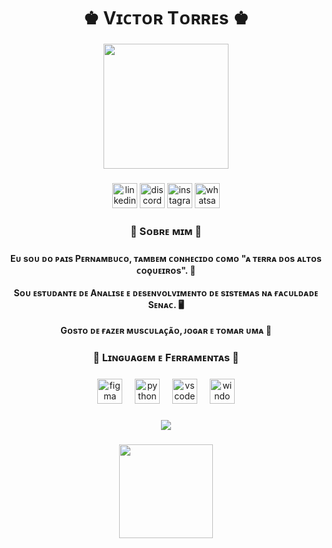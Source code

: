 <h1 align="center">♚ Vɪᴄᴛᴏʀ Tᴏʀʀᴇs ♚</h1>

###

<div align="center">
  <img height="200" src="https://user-images.githubusercontent.com/74038190/212284119-fbfd994d-8c2a-4a07-a75f-84e513833c1c.gif"  />
</div>

###

<div align="center">
  <img src="https://img.shields.io/static/v1?message=LinkedIn&logo=linkedin&label=&color=0077B5&logoColor=white&labelColor=&style=flat" height="40" alt="linkedin logo"  />
  <img src="https://img.shields.io/static/v1?message=Discord&logo=discord&label=&color=7289DA&logoColor=white&labelColor=&style=flat" height="40" alt="discord logo"  />
  <img src="https://img.shields.io/static/v1?message=Instagram&logo=instagram&label=&color=E4409F&logoColor=white&labelColor=&style=flat" height="40" alt="instagram logo"  />
  <img src="https://img.shields.io/static/v1?message=Whatsapp&logo=whatsapp&label=&color=25D366&logoColor=white&labelColor=&style=flat" height="40" alt="whatsapp logo"  />
</div>

###

<h3 align="center">👀 Sᴏʙʀᴇ ᴍɪᴍ 👀</h3>

###

<h4 align="center">Eᴜ sᴏᴜ ᴅᴏ ᴘᴀɪs Pᴇʀɴᴀᴍʙᴜᴄᴏ, ᴛᴀᴍʙᴇᴍ ᴄᴏɴʜᴇᴄɪᴅᴏ ᴄᴏᴍᴏ "ᴀ ᴛᴇʀʀᴀ ᴅᴏs ᴀʟᴛᴏs ᴄᴏǫᴜᴇɪʀᴏs". 🌴<br><br>Sᴏᴜ ᴇsᴛᴜᴅᴀɴᴛᴇ ᴅᴇ Aɴᴀʟɪsᴇ ᴇ ᴅᴇsᴇɴᴠᴏʟᴠɪᴍᴇɴᴛᴏ ᴅᴇ sɪsᴛᴇᴍᴀs ɴᴀ ғᴀᴄᴜʟᴅᴀᴅᴇ Sᴇɴᴀᴄ. 🖥<br><br> Gᴏsᴛᴏ ᴅᴇ ғᴀᴢᴇʀ ᴍᴜsᴄᴜʟᴀᴄ̧ᴀ̃ᴏ, ᴊᴏɢᴀʀ ᴇ ᴛᴏᴍᴀʀ ᴜᴍᴀ 🍺</h4>

###

<h3 align="center">🌟 Lɪɴɢᴜᴀɢᴇᴍ ᴇ Fᴇʀʀᴀᴍᴇɴᴛᴀs 🌟</h3>

###

<div align="center">
  <img src="https://cdn.jsdelivr.net/gh/devicons/devicon/icons/figma/figma-original.svg" height="40" alt="figma logo"  />
  <img width="12" />
  <img src="https://cdn.jsdelivr.net/gh/devicons/devicon/icons/python/python-original.svg" height="40" alt="python logo"  />
  <img width="12" />
  <img src="https://cdn.jsdelivr.net/gh/devicons/devicon/icons/vscode/vscode-original.svg" height="40" alt="vscode logo"  />
  <img width="12" />
  <img src="https://cdn.jsdelivr.net/gh/devicons/devicon/icons/windows8/windows8-original.svg" height="40" alt="windows8 logo"  />
</div>

###

<div align="center">
  <img src="https://visitor-badge.laobi.icu/badge?page_id=victorres-syst.victorres-syst&left_color=dimgrey&right_color=darkmagenta&left_text=%F0%9D%97%A9%F0%9D%97%9C%F0%9D%97%A6%F0%9D%97%9C%F0%9D%97%A7%F0%9D%97%94%F0%9D%97%A1%F0%9D%97%A7%F0%9D%97%98%F0%9D%97%A6"  />
</div>

###

<div align="center">
  <img height="150" src="https://images-wixmp-ed30a86b8c4ca887773594c2.wixmp.com/f/0511d067-9a9f-49c9-ac10-22f42814deeb/dcll6bc-050f4401-5d0e-4a1f-b548-904522043d2a.gif?token=eyJ0eXAiOiJKV1QiLCJhbGciOiJIUzI1NiJ9.eyJzdWIiOiJ1cm46YXBwOjdlMGQxODg5ODIyNjQzNzNhNWYwZDQxNWVhMGQyNmUwIiwiaXNzIjoidXJuOmFwcDo3ZTBkMTg4OTgyMjY0MzczYTVmMGQ0MTVlYTBkMjZlMCIsIm9iaiI6W1t7InBhdGgiOiJcL2ZcLzA1MTFkMDY3LTlhOWYtNDljOS1hYzEwLTIyZjQyODE0ZGVlYlwvZGNsbDZiYy0wNTBmNDQwMS01ZDBlLTRhMWYtYjU0OC05MDQ1MjIwNDNkMmEuZ2lmIn1dXSwiYXVkIjpbInVybjpzZXJ2aWNlOmZpbGUuZG93bmxvYWQiXX0.EXbi_UAiPy6tGZGcr0JYvyY4cv4A5n_gMqe0q7l3iFM"  />
</div>

###
